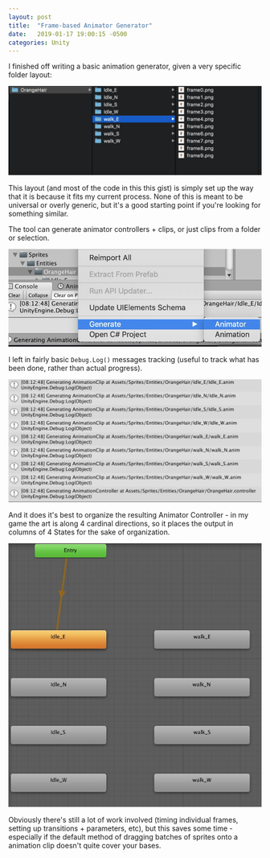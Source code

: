 ```yaml
---
layout: post
title:  "Frame-based Animator Generator"
date:   2019-01-17 19:00:15 -0500
categories: Unity
---
```

I finished off writing a basic animation generator, given a very specific folder layout:

![File Structure](/assets/animgenerator_files.jpg)

This layout (and most of the code in this this gist) is simply set up the way that it is because it fits my current process.  None of this is meant to be universal or overly generic, but it's a good starting point if you're looking for something similar.

The tool can generate animator controllers + clips, or just clips from a folder or selection.

![Menu Hierarchy](/assets/animgenerator_menu.jpg)

I left in fairly basic `Debug.Log()` messages tracking (useful to track what has been done, rather than actual progress).

![Log Output](/assets/animgenerator_output.jpg)

And it does it's best to organize the resulting Animator Controller - in my game the art is along 4 cardinal directions, so it places the output in columns of 4 States for the sake of organization.

![Controller Output](/assets/animgenerator_controller.jpg)

Obviously there's still a lot of work involved (timing individual frames, setting up transitions + parameters, etc), but this saves some time - especially if the default method of dragging batches of sprites onto a animation clip doesn't quite cover your bases.


<script src="https://gist.github.com/KPDwyer/1c4a490e5d4e8eef7bbe0272126a2f20.js"></script>
